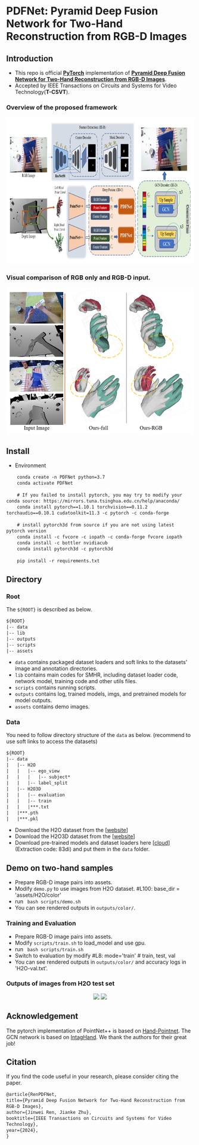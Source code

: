 
# PDFNet: Pyramid Deep Fusion Network for Two-Hand Reconstruction from RGB-D Images

## Introduction
* This repo is official **[PyTorch](https://pytorch.org)** implementation of **[Pyramid Deep Fusion Network for Two-Hand Reconstruction from RGB-D Images](https://arxiv.org/abs/2307.06038)**.
* Accepted by IEEE Transactions on Circuits and Systems for Video Technology(**T-CSVT**).

### Overview of the proposed framework
<p align="middle">
    <img src="assets/Framework.png", width="950" height="393">
</p>

### Visual comparison of RGB only and RGB-D input.
<p align="middle">
    <img src="assets/DepthCompare.png", height="393">
</p>

## Install
*   Environment
```
    conda create -n PDFNet python=3.7
    conda activate PDFNet

    # If you failed to install pytorch, you may try to modify your conda source: https://mirrors.tuna.tsinghua.edu.cn/help/anaconda/
    conda install pytorch==1.10.1 torchvision==0.11.2 torchaudio==0.10.1 cudatoolkit=11.3 -c pytorch -c conda-forge
    
    # install pytorch3d from source if you are not using latest pytorch version
    conda install -c fvcore -c iopath -c conda-forge fvcore iopath
    conda install -c bottler nvidiacub
    conda install pytorch3d -c pytorch3d

    pip install -r requirements.txt    
```

## Directory

### Root
The `${ROOT}` is described as below.
```
${ROOT}
|-- data
|-- lib
|-- outputs
|-- scripts
|-- assets
```
* `data` contains packaged dataset loaders and soft links to the datasets' image and annotation directories.
* `lib` contains main codes for SMHR, including dataset loader code, network model, training code and other utils files.
* `scripts` contains running scripts.
* `outputs` contains log, trained models, imgs, and pretrained models for model outputs.
* `assets` contains demo images.

### Data
You need to follow directory structure of the `data` as below. (recommend to use soft links to access the datasets)
```
${ROOT}
|-- data
|   |-- H2O
|   |   |-- ego_view
|   |   |   |-- subject*
|   |   |-- label_split
|   |-- H2O3D
|   |   |-- evaluation
|   |   |-- train
|   |   |***.txt
|   |***.pth 
|   |***.pkl
```
* Download the H2O dataset from the [[website](https://h2odataset.ethz.ch/)]
* Download the H2O3D dataset from the [[website](https://www.tugraz.at/index.php?id=57823)]
* Download pre-trained models and dataset loaders here [[cloud](https://pan.baidu.com/s/19iJi5IoBwhxd91S7dmI4cw)] (Extraction code: 83di) and put them in the `data` folder.



## Demo on two-hand samples
* Prepare RGB-D image pairs into assets.
*  Modify `demo.py` to use images from H2O dataset. 
    #L100:   base_dir = 'assets/H2O/color'
*  run ` bash scripts/demo.sh`
*  You can see rendered outputs in `outputs/color/`.



### Training and Evaluation
* Prepare RGB-D image pairs into assets.
*  Modify `scripts/train.sh` to load_model and use gpu. 
*  run ` bash scripts/train.sh`
*  Switch to evaluation by modify #L8: mode='train' # train, test, val
*  You can see rendered outputs in `outputs/color/` and accuracy logs in 'H2O-val.txt'.



### Outputs of images from H2O test set
<p align="middle">
    <img src="assets/inputs.gif", height="224">
    <img src="assets/renders.gif", height="224">
</p>

## Acknowledgement

The pytorch implementation of PointNet++ is based on [Hand-Pointnet](https://github.com/3huo/Hand-Pointnet/). The GCN network is based on [IntagHand](https://github.com/Dw1010/IntagHand). We thank the authors for their great job!

## Citation

If you find the code useful in your research, please consider citing the paper.

```
@article{RenPDFNet,
title={Pyramid Deep Fusion Network for Two-Hand Reconstruction from RGB-D Images},
author={Jinwei Ren, Jianke Zhu},
booktitle={IEEE Transactions on Circuits and Systems for Video Technology},
year={2024},
}
```
